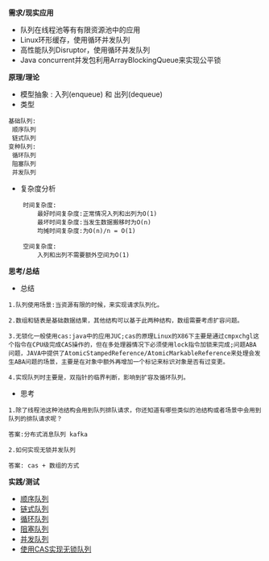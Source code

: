 **需求/现实应用**
   
   + 队列在线程池等有有限资源池中的应用
   + Linux环形缓存，使用循环并发队列
   + 高性能队列Disruptor，使用循环并发队列
   + Java concurrent并发包利用ArrayBlockingQueue来实现公平锁
   
**原理/理论**
   + 模型抽象 : 入列(enqueue) 和 出列(dequeue)
   + 类型
   ```
基础队列:
    顺序队列
    链式队列
变种队列:
    循环队列
    阻塞队列
    并发队列
   ``` 
   + 复杂度分析
```
    时间复杂度:
        最好时间复杂度:正常情况入列和出列为O(1)
        最坏时间复杂度:当发生数据搬移时为O(n)
        均摊时间复杂度:为O(n)/n = O(1)

    空间复杂度:
        入列和出列不需要额外空间为O(1)

```

   
**思考/总结**

   + 总结
```
1.队列使用场景:当资源有限的时候，来实现请求队列化。

2.数组和链表是基础数据结果，其他结构可以基于此两种结构，数组需要考虑扩容问题。

3.无锁化一般使用cas:java中的应用JUC;cas的原理Linux的X86下主要是通过cmpxchgl这个指令在CPU级完成CAS操作的，但在多处理器情况下必须使用lock指令加锁来完成;问题ABA问题，JAVA中提供了AtomicStampedReference/AtomicMarkableReference来处理会发生ABA问题的场景，主要是在对象中额外再增加一个标记来标识对象是否有过变更。

4.实现队列时主要是，双指针的临界判断，影响到扩容及循环队列。
```
   + 思考
```
1.除了线程池这种池结构会用到队列排队请求，你还知道有哪些类似的池结构或者场景中会用到队列的排队请求呢？

答案:分布式消息队列 kafka

2.如何实现无锁并发队列

答案: cas + 数组的方式

```
**实践/测试**

+ [顺序队列]()
+ [链式队列]()
+ [循环队列]()
+ [阻塞队列]()
+ [并发队列]()
+ [使用CAS实现无锁队列]()
